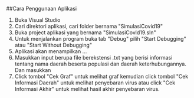 ##Cara Penggunaan Aplikasi
1. Buka Visual Studio
2. Cari direktori aplikasi, cari folder bernama "SimulasiCovid19"
3. Buka project aplikasi yang bernama "SimulasiCovid19.sln"
4. Untuk menjalankan program buka tab "Debug" pilih "Start Debugging" atau "Start Without Debugging"
5. Aplikasi akan menampilkan
   ...
6. Masukkan input berupa file berekstensi .txt yang berisi informasi tentang nama daerah beserta populasi dan daerah keterhubungannya. Dan masukkan
7. Click tombol "Cek Graf" untuk melihat graf kemudian click tombol "Cek Informasi Daerah" untuk melihat penyebaran virus atau click "Cek Informasi Akhir" untuk melihat hasil akhir penyebaran virus.